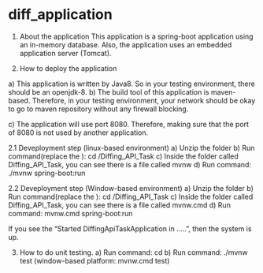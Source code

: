 # diff_application
1. About the application
 This application is a spring-boot application using an in-memory database. 
 Also, the application uses an embedded application server (Tomcat).


2. How to deploy the application

  a) This application is written by Java8. So in your testing environment, there should be an openjdk-8.
  b) The build tool of this application is maven-based. Therefore, in your testing environment, your network should be okay to go to        maven repository without any firewall blocking.

  c) The application will use port 8080. Therefore, making sure that the port of 8080 is not used by another application.

2.1 Deveployment step (linux-based environment)
 a) Unzip the folder
 b) Run command(replace the <folder path>): cd <folder path>/Diffing_API_Task
 c) Inside the folder called Diffing_API_Task, you can see there is a file called mvnw
 d) Run command: ./mvnw spring-boot:run

2.2 Deveployment step (Window-based environment)
 a) Unzip the folder
 b) Run command(replace the <folder path>): cd <folder path>/Diffing_API_Task
 c) Inside the folder called Diffing_API_Task, you can see there is a file called mvnw.cmd
 d) Run command: mvnw.cmd spring-boot:run

If you see the “Started DiffingApiTaskApplication in …..”, then the system is up.



 3. How to do unit testing.
  a) Run command: cd <go to the location of directory that contains a file called mvnw>
  b) Run command: ./mvnw test (window-based platform: mvnw.cmd test)


